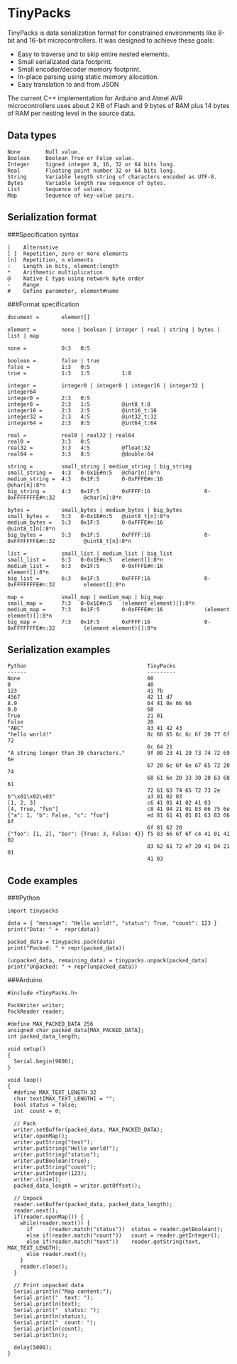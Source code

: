 TinyPacks
=========

TinyPacks is data serialization format for constrained environments like 8-bit
and 16-bit microcontrollers. It was designed to achieve these goals:

 * Easy to traverse and to skip entire nested elements.
 * Small serializated data footprint.
 * Small encoder/decoder memory footprint.
 * In-place parsing using static memory allocation.
 * Easy translation to and from JSON

The current C++ implementation for Arduino and Atmel AVR microcontrollers uses
about 2 KB of Flash and 9 bytes of RAM plus 14 bytes of RAM  per nesting level
in the source data.

Data types
----------

    None        Null value.
    Boolean     Boolean True or False value.
    Integer     Signed integer 8, 16, 32 or 64 bits long.
    Real        Floating point number 32 or 64 bits long.
    String      Variable length string of characters encoded as UTF-8.
    Bytes       Variable length raw sequence of bytes.
    List        Sequence of values.
    Map         Sequence of key-value pairs.


Serialization format
--------------------

###Specification syntax

    |    Alternative
    [ ]  Repetition, zero or more elements
    [n]  Repetition, n elements
    :    Length in bits, element:length
    *    Arithmetic multiplication
    @    Native C type using network byte order
    -    Range
    #    Define parameter, element#name

###Format specification

    document =       element[]

    element =        none | boolean | integer | real | string | bytes | list | map

    none =           0:3   0:5

    boolean =        false | true
    false =          1:3   0:5
    true =           1:3   1:5          1:8

    integer =        integer0 | integer8 | integer16 | integer32 | integer64
    integer0 =       2:3   0:5
    integer8 =       2:3   1:5          @int8_t:8
    integer16 =      2:3   2:5          @int16_t:16
    integer32 =      2:3   4:5          @int32_t:32
    integer64 =      2:3   8:5          @int64_t:64

    real =           real0 | real32 | real64
    real0 =          3:3   0:5
    real32 =         3:3   4:5          @float:32
    real64 =         3:3   8:5          @double:64

    string =         small_string | medium_string | big_string
    small_string =   4:3   0-0x1E#n:5   @char[n]:8*n
    medium_string =  4:3   0x1F:5       0-0xFFFE#n:16             @char[n]:8*n
    big_string =     4:3   0x1F:5       0xFFFF:16                 0-0xFFFFFFFE#n:32         @char[n]:8*n

    bytes =          small_bytes | medium_bytes | big_bytes
    small_bytes =    5:3   0-0x1E#n:5   @uint8_t[n]:8*n
    medium_bytes =   5:3   0x1F:5       0-0xFFFE#n:16             @uint8_t[n]:8*n
    big_bytes =      5:3   0x1F:5       0xFFFF:16                 0-0xFFFFFFFE#n:32         @uint8_t[n]:8*n

    list =           small_list | medium_list | big_list
    small_list =     6:3   0-0x1E#n:5   element[]:8*n
    medium_list =    6:3   0x1F:5       0-0xFFFE#n:16             element[]:8*n
    big_list =       6:3   0x1F:5       0xFFFF:16                 0-0xFFFFFFFE#n:32         element[]:8*n

    map =            small_map | medium_map | big_map
    small_map =      7:3   0-0x1E#n:5   (element element)[]:8*n
    medium_map =     7:3   0x1F:5       0-0xFFFE#n:16             (element element)[]:8*n
    big_map =        7:3   0x1F:5       0xFFFF:16                 0-0xFFFFFFFE#n:32         (element element)[]:8*n


Serialization examples
----------------------

    Python                                      TinyPacks
    ------                                      ---------
    None                                        00
    0                                           40
    123                                         41 7b
    4567                                        42 11 d7
    8.9                                         64 41 0e 66 66
    0.0                                         60
    True                                        21 01
    False                                       20
    "ABC"                                       83 41 42 43
    "hello world!"                              8c 68 65 6c 6c 6f 20 77 6f 72
                                                6c 64 21
    "A string longer than 30 characters."       9f 00 23 41 20 73 74 72 69 6e
                                                67 20 6c 6f 6e 67 65 72 20 74
                                                68 61 6e 20 33 30 20 63 68 61
                                                72 61 63 74 65 72 73 2e
    b"\x01\x02\x03"                             a3 01 02 03
    [1, 2, 3]                                   c6 41 01 41 02 41 03
    [4, True, "fun"]                            c8 41 04 21 01 83 66 75 6e
    {"a": 1, "b": False, "c": "foo"}            ed 81 61 41 01 81 63 83 66 6f
                                                6f 81 62 20
    {"foo": [1, 2], "bar": {True: 3, False: 4}} f5 83 66 6f 6f c4 41 01 41 02
                                                83 62 61 72 e7 20 41 04 21 01
                                                41 03


Code examples
-------------

###Python

    import tinypacks

    data = { "message": "Hello world!", "status": True, "count": 123 }
    print("Data: " +  repr(data))

    packed_data = tinypacks.pack(data)
    print("Packed: " + repr(packed_data))

    (unpacked_data, remaining_data) = tinypacks.unpack(packed_data)
    print("Unpacked: " + repr(unpacked_data))


###Arduino

    #include <TinyPacks.h>

    PackWriter writer;
    PackReader reader;

    #define MAX_PACKED_DATA 256
    unsigned char packed_data[MAX_PACKED_DATA];
    int packed_data_length;

    void setup()
    {
      Serial.begin(9600);
    }

    void loop()
    {
      #define MAX_TEXT_LENGTH 32
      char text[MAX_TEXT_LENGTH] = "";
      bool status = false;
      int  count = 0;

      // Pack
      writer.setBuffer(packed_data, MAX_PACKED_DATA);
      writer.openMap();
      writer.putString("text");
      writer.putString("Hello world!");
      writer.putString("status");
      writer.putBoolean(true);
      writer.putString("count");
      writer.putInteger(123);
      writer.close();
      packed_data_length = writer.getOffset();

      // Unpack
      reader.setBuffer(packed_data, packed_data_length);
      reader.next();
      if(reader.openMap()) {
        while(reader.next()) {
          if     (reader.match("status"))  status = reader.getBoolean();
          else if(reader.match("count"))   count = reader.getInteger();
          else if(reader.match("text"))    reader.getString(text, MAX_TEXT_LENGTH);
          else reader.next();
        }
        reader.close();
      }

      // Print unpacked data
      Serial.println("Map content:");
      Serial.print("  text: ");
      Serial.println(text);
      Serial.print("  status: ");
      Serial.println(status);
      Serial.print("  count: ");
      Serial.println(count);
      Serial.println();

      delay(5000);
    }
